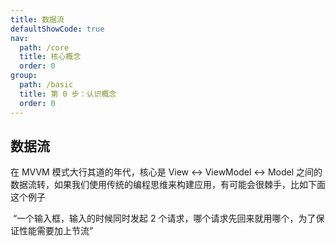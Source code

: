 ```yaml
---
title: 数据流
defaultShowCode: true
nav:
  path: /core
  title: 核心概念
  order: 0
group:
  path: /basic
  title: 第 0 步：认识概念
  order: 0
---
```


## 数据流

<!-- 

在讨论数据流之前我特别想要跟大家先探讨几个问题

* React 中视图变更的时机是什么时候？

  这题简单，众所周知 setState ->  diff -> render，因此时机是在执行 setState 的时候（这里不细究同步异步）。

* Vue 中视图变更的时机是什么时候？

  这题也简单，Vue 2 使用 Object.defineProperty，Vue3 使用 Prxoy 代理数据并做依赖收集，只需要变更数据就可以触发视图变更。

* Angular 中视图变更的时机是什么时候？

  ```typescript
  @Component({
    selector: 'app-click-me',
    template: `
      <button (click)="onClickMe()">Click me!</button>
      {{clickMessage}}`
  })
  export class ClickMeComponent {
    clickMessage = '';
  
    onClickMe() {
      // 为啥这样就可以直接触发视图更新了？？？这是什么魔法？？？
      this.clickMessage = 'You are my hero!';
    }
  }
  ```

  很多人都知道 Angular 内部有一套“变更检测”系统，可大部分人都不知道它是怎么工作。其实这背后也没有什么魔法，大家抛开框架仔细想一想在一个前端应用的全生命周期中有哪些时机是需要“变更检测”呢？其实总结来说只有三类：

  1. 用户事件，比如 click，blur，mousemove...
  2. 数据交互，比如 ajax，fetch，websocket...
  3. 异步事件，比如 setTimeout，setInterval，Promise...

  聪明的同学知道应该怎么做了，其实只需要通过 monkey pacth 的方式代理以上这些所有方法就可以监测到应用何时需要做变更检测了，换句话说可以做到“在可能需要变更视图的时候启动变更检测”，而这一切在 Angular 中由 [Zone.js](https://github.com/angular/angular/tree/master/packages/zone.js/) 实现。

  --> 

在 MVVM 模式大行其道的年代，核心是 View <-> ViewModel <-> Model 之间的数据流转，如果我们使用传统的编程思维来构建应用，有可能会很棘手，比如下面这个例子

​	“一个输入框，输入的时候同时发起 2 个请求，哪个请求先回来就用哪个，为了保证性能需要加上节流”

